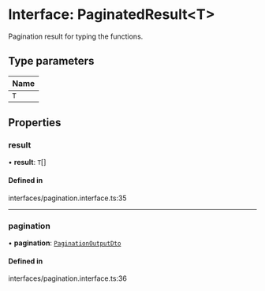 # Interface: PaginatedResult<T\>

Pagination result for typing the functions.

## Type parameters

| Name |
| :------ |
| `T` |

## Properties

### result

• **result**: `T`[]

#### Defined in

interfaces/pagination.interface.ts:35

___

### pagination

• **pagination**: [`PaginationOutputDto`](PaginationOutputDto.md)

#### Defined in

interfaces/pagination.interface.ts:36
